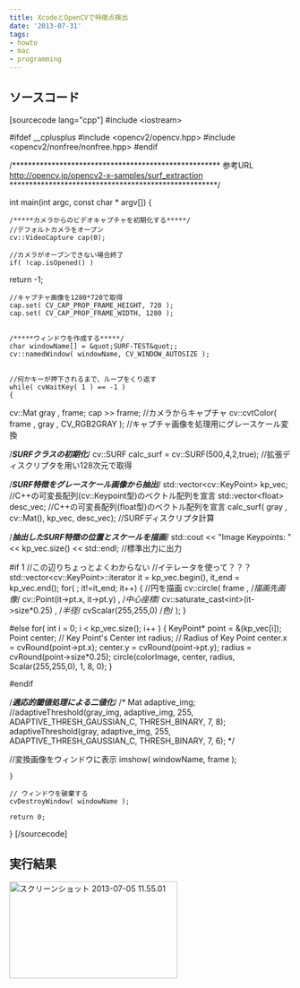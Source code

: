 ```yaml
---
title: XcodeとOpenCVで特徴点検出
date: '2013-07-31'
tags:
- howto
- mac
- programming
---
```


<h2>ソースコード</h2>
[sourcecode lang="cpp"]
#include &lt;iostream&gt;

#ifdef __cplusplus
#include &lt;opencv2/opencv.hpp&gt;
#include &lt;opencv2/nonfree/nonfree.hpp&gt;
#endif

/*****************************************************
 参考URL
 http://opencv.jp/opencv2-x-samples/surf_extraction
 *****************************************************/

int main(int argc, const char * argv[])
{
    
    /*****カメラからのビデオキャプチャを初期化する*****/
    //デフォルトカメラをオープン
    cv::VideoCapture cap(0);
    
    //カメラがオープンできない場合終了
    if( !cap.isOpened() )
return -1;

    //キャプチャ画像を1280*720で取得
    cap.set( CV_CAP_PROP_FRAME_HEIGHT, 720 );
    cap.set( CV_CAP_PROP_FRAME_WIDTH, 1280 );
    

    /*****ウィンドウを作成する*****/
    char windowName[] = &quot;SURF-TEST&quot;;
    cv::namedWindow( windowName, CV_WINDOW_AUTOSIZE );
    
    
    //何かキーが押下されるまで、ループをくり返す
    while( cvWaitKey( 1 ) == -1 )
    {
cv::Mat gray , frame;
cap &gt;&gt; frame;   //カメラからキャプチャ
cv::cvtColor( frame , gray , CV_RGB2GRAY ); //キャプチャ画像を処理用にグレースケール変換

/*****SURFクラスの初期化*****/
cv::SURF calc_surf = cv::SURF(500,4,2,true);    //拡張ディスクリプタを用い128次元で取得

/*****SURF特徴をグレースケール画像から抽出*****/
std::vector&lt;cv::KeyPoint&gt; kp_vec;   //C++の可変長配列(cv::Keypoint型)のベクトル配列を宣言
std::vector&lt;float&gt; desc_vec;    //C++の可変長配列(float型)のベクトル配列を宣言
calc_surf( gray , cv::Mat(), kp_vec, desc_vec); //SURFディスクリプタ計算

/*****抽出したSURF特徴の位置とスケールを描画*****/
std::cout &lt;&lt; &quot;Image Keypoints: &quot; &lt;&lt; kp_vec.size() &lt;&lt; std::endl; //標準出力に出力

#if 1
//この辺りちょっとよくわからない
//イテレータを使って？？？
std::vector&lt;cv::KeyPoint&gt;::iterator it = kp_vec.begin(), it_end = kp_vec.end();
for( ; it!=it_end; it++)
{
    //円を描画
    cv::circle( frame ,                             /*描画先画像*/
               cv::Point(it-&gt;pt.x, it-&gt;pt.y) ,      /*中心座標*/
           cv::saturate_cast&lt;int&gt;(it-&gt;size*0.25) ,  /*半径*/
           cvScalar(255,255,0)                      /*色*/
               );
}

#else
for( int i = 0; i &lt; kp_vec.size(); i++ )
{
    KeyPoint* point = &amp;(kp_vec[i]);
    Point center;  // Key Point's Center
    int radius;      // Radius of Key Point
    center.x = cvRound(point-&gt;pt.x);
    center.y = cvRound(point-&gt;pt.y);
    radius = cvRound(point-&gt;size*0.25);
    circle(colorImage, center, radius, Scalar(255,255,0), 1, 8, 0);
}

#endif


/*****適応的閾値処理による二値化*****/
/*
 Mat adaptive_img;
//adaptiveThreshold(gray_img, adaptive_img, 255, ADAPTIVE_THRESH_GAUSSIAN_C, THRESH_BINARY, 7, 8);
adaptiveThreshold(gray, adaptive_img, 255, ADAPTIVE_THRESH_GAUSSIAN_C, THRESH_BINARY, 7, 6);
 */

//変換画像をウィンドウに表示
imshow( windowName, frame );

    }
    
    // ウィンドウを破棄する
    cvDestroyWindow( windowName );
    
    return 0;
}
[/sourcecode]

<h2>実行結果</h2>
<a href="http://unasuke.com/wp/wp-content/uploads/2013/08/83ed198d889281abce1f9bb5033da5e9.png"><img src="http://unasuke.com/wp/wp-content/uploads/2013/08/83ed198d889281abce1f9bb5033da5e9-300x173.png" alt="スクリーンショット 2013-07-05 11.55.01" width="300" height="173" class="alignnone size-medium wp-image-198" /></a>


